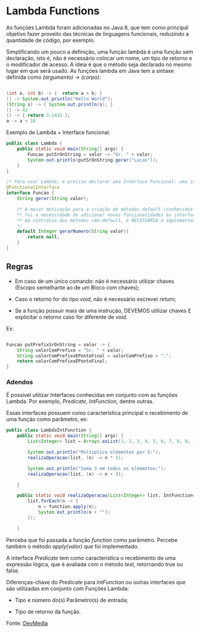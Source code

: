# Lambda Functions

As funções Lambda foram adicionadas no Java 8, que tem como principal objetivo fazer proveito das técnicas de linguagens funcionais, reduzindo a quantidade de código, por exemplo.

Simplificando um pouco a definição, uma função lambda é uma função sem declaração, isto é, não é necessário colocar um nome, um tipo de retorno e o modificador de acesso. A ideia é que o método seja declarado no mesmo lugar em que será usado. As funções lambda em Java tem a sintaxe definida como *(argumento) -> (corpo)*:

```java

(int a, int b) -> {  return a + b; }
() -> System.out.println("Hello World");
(String s) -> { System.out.println(s); }
() -> 42
() -> { return 3.1415 };
a -> a > 10

```

Exemplo de Lambda + Interface funcional:

```java
public class Lambda {
    public static void main(String[] args) {
        Funcao putSrOnString = valor -> "Sr. " + valor;
        System.out.println(putSrOnString.gerar("Lucas"));
    }
}

/* Para usar Lambda, é preciso declarar uma Interface Funcional: uma interface que contém apenas UM método abstrato */
@FunctionalInterface
interface Funcao {
    String gerar(String valor);

    /* A maior motivação para a criação de métodos default (conhecidos também como métodos defender ou virtual extension methods)
    ** foi a necessidade de adicionar novas funcionalidades às interfaces existentes sem quebrar o código que faz uso delas.
    ** Ao contrário dos métodos não-default, é NECESSÁRIA a implementação (corpo) do método.
    */
    default Integer gerarNumero(String valor){
        return null;
    }
}

```

## Regras

* Em caso de um único comando: não é necessário utilizar chaves (Escopo semelhante ao de um Bloco com chaves);

* Caso o retorno for do tipo *void*, não é necessário escrever *return*;

* Se a função possuir mais de uma instrução, DEVEMOS utilizar chaves E explicitar o retorno caso for diferente de *void*.

Ex:

```java

Funcao putPrefixSrOnString = valor -> {
    String valorComPrefixo = "Sr. " + valor;
    String valorComPrefixoEPontoFinal = valorComPrefixo + ".";
    return valorComPrefixoEPontoFinal;
}
```

### Adendos

É possível utilizar Interfaces conhecidas em conjunto com as funções Lambda. Por exemplo, *Predicate*, *IntFunction*, dentre outras.

Essas interfaces possuem como característica principal o recebimento de uma função como parâmetro, ex:

```java
public class LambdaIntFunction {
    public static void main(String[] args) {
        List<Integer> list = Arrays.asList(1, 2, 3, 4, 5, 6, 7, 8, 9, 10);

        System.out.println("Multiplica elementos por 5:");
        realizaOperacao(list, (n) -> n * 5);

        System.out.println("Soma 3 em todos os elementos:");
        realizaOperacao(list, (n) -> n + 3);

    }

    public static void realizaOperacao(List<Integer> list, IntFunction<Integer> function) {
        list.forEach(n -> {
            n = function.apply(n);
            System.out.println(n + "");
        });

    }
```

Perceba que foi passada a função *function* como parâmetro. Percebe também o método *apply(valor)* que foi implementado.

A interface *Predicate* tem como característica o recebimento de uma expressão lógica, que é avaliada com o método *test*, retornando true ou false.

Diferenças-chave do *Predicate* para *IntFunction* ou outras interfaces que são utilizadas em conjunto com Funções Lambda:

* Tipo e número do(s) Parâmetro(s) de entrada;

* Tipo de retorno da função.

Fonte: [DevMedia](https://www.devmedia.com.br/como-usar-funcoes-lambda-em-java/32826)
